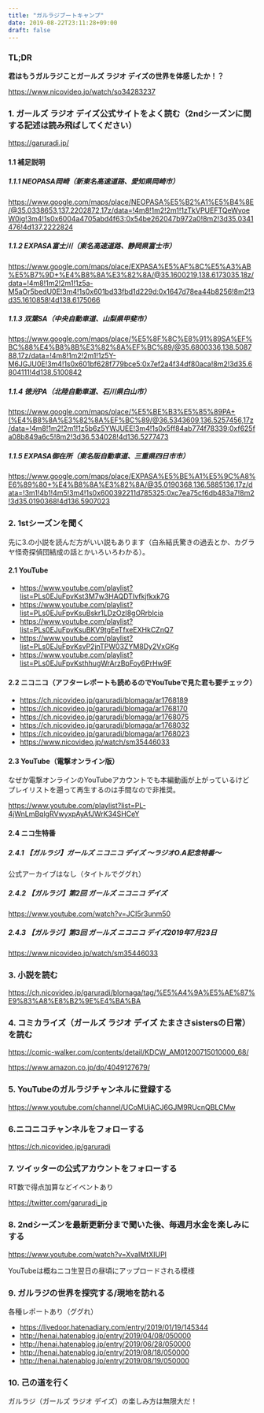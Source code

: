 ```yaml
---
title: "ガルラジブートキャンプ"
date: 2019-08-22T23:11:28+09:00
draft: false
---
```


### TL;DR

__君はもうガルラジことガールズ ラジオ デイズの世界を体感したか！？__

https://www.nicovideo.jp/watch/so34283237

<!-- more -->

### 1. ガールズ ラジオ デイズ公式サイトをよく読む（2ndシーズンに関する記述は読み飛ばしてください）

https://garuradi.jp/

#### 1.1 補足説明

##### 1.1.1 NEOPASA岡崎（新東名高速道路、愛知県岡崎市）

https://www.google.com/maps/place/NEOPASA%E5%B2%A1%E5%B4%8E/@35.0338653,137.2202872,17z/data=!4m8!1m2!2m1!1zTkVPUEFTQeWyoeW0jg!3m4!1s0x6004a4705abd4f63:0x54be262047b972a0!8m2!3d35.0341476!4d137.2222824

##### 1.1.2 EXPASA富士川（東名高速道路、静岡県富士市）

https://www.google.com/maps/place/EXPASA%E5%AF%8C%E5%A3%AB%E5%B7%9D+%E4%B8%8A%E3%82%8A/@35.1600219,138.6173035,18z/data=!4m8!1m2!2m1!1z5a-M5aOr5bedU0E!3m4!1s0x601bd33fbd1d229d:0x1647d78ea44b8256!8m2!3d35.1610858!4d138.6175066

##### 1.1.3 双葉SA（中央自動車道、山梨県甲斐市）

https://www.google.com/maps/place/%E5%8F%8C%E8%91%89SA%EF%BC%88%E4%B8%8B%E3%82%8A%EF%BC%89/@35.6800336,138.508788,17z/data=!4m8!1m2!2m1!1z5Y-M6JGJU0E!3m4!1s0x601bf628f779bce5:0x7ef2a4f34df80aca!8m2!3d35.6804111!4d138.5100842

##### 1.1.4 徳光PA（北陸自動車道、石川県白山市）

https://www.google.com/maps/place/%E5%BE%B3%E5%85%89PA+(%E4%B8%8A%E3%82%8A%EF%BC%89/@36.5343609,136.5257456,17z/data=!4m8!1m2!2m1!1z5b6z5YWJUEE!3m4!1s0x5ff84ab774f78339:0xf625fa08b849a6c5!8m2!3d36.534028!4d136.5277473

##### 1.1.5 EXPASA御在所（東名阪自動車道、三重県四日市市）

https://www.google.com/maps/place/EXPASA%E5%BE%A1%E5%9C%A8%E6%89%80+%E4%B8%8A%E3%82%8A/@35.0190368,136.5885136,17z/data=!3m1!4b1!4m5!3m4!1s0x600392211d785325:0xc7ea75cf6db483a7!8m2!3d35.0190368!4d136.5907023

### 2. 1stシーズンを聞く

先に3.の小説を読んだ方がいい説もあります（白糸結氏驚きの過去とか、カグラヤ怪奇探偵団結成の話とかいろいろわかる）。

#### 2.1 YouTube

- https://www.youtube.com/playlist?list=PLs0EJuFpvKst3M7w3HAQDTIvfkjfkxk7G
- https://www.youtube.com/playlist?list=PLs0EJuFpvKsuBskr1LDzOzI8gORrblcia
- https://www.youtube.com/playlist?list=PLs0EJuFpvKsuBKV9tgEeTfxeEXHkCZnQ7
- https://www.youtube.com/playlist?list=PLs0EJuFpvKsvP2jnTPW03ZYM8Dy2VxGKg
- https://www.youtube.com/playlist?list=PLs0EJuFpvKsthhugWrArzBpFoy6PrHw9F

#### 2.2 ニコニコ（アフターレポートも読めるのでYouTubeで見た君も要チェック）

- https://ch.nicovideo.jp/garuradi/blomaga/ar1768189
- https://ch.nicovideo.jp/garuradi/blomaga/ar1768170
- https://ch.nicovideo.jp/garuradi/blomaga/ar1768075
- https://ch.nicovideo.jp/garuradi/blomaga/ar1768032
- https://ch.nicovideo.jp/garuradi/blomaga/ar1768023
- https://www.nicovideo.jp/watch/sm35446033

#### 2.3 YouTube（電撃オンライン版）

なぜか電撃オンラインのYouTubeアカウントでも本編動画が上がっているけどプレイリストを遡って再生するのは手間なので非推奨。

https://www.youtube.com/playlist?list=PL-4jWnLmBqlgRVwyxpAyAfJWrK34SHCeY

#### 2.4 ニコ生特番

##### 2.4.1 【ガルラジ】ガールズ ニコニコ デイズ ～ラジオO.A記念特番～

公式アーカイブはなし（タイトルでググれ）

##### 2.4.2 【ガルラジ】第2回 ガールズ ニコニコ デイズ

https://www.youtube.com/watch?v=JCI5r3unm50

##### 2.4.3 【ガルラジ】第3回 ガールズ ニコニコ デイズ2019年7月23日

https://www.nicovideo.jp/watch/sm35446033

### 3. 小説を読む

https://ch.nicovideo.jp/garuradi/blomaga/tag/%E5%A4%9A%E5%AE%87%E9%83%A8%E8%B2%9E%E4%BA%BA

### 4. コミカライズ（ガールズ ラジオ デイズ たまささsistersの日常）を読む

https://comic-walker.com/contents/detail/KDCW_AM01200715010000_68/

https://www.amazon.co.jp/dp/4049127679/

### 5. YouTubeのガルラジチャンネルに登録する

https://www.youtube.com/channel/UCoMUjACJ6GJM9RUcnQBLCMw

### 6.ニコニコチャンネルをフォローする

https://ch.nicovideo.jp/garuradi

### 7. ツイッターの公式アカウントをフォローする

RT数で得点加算などイベントあり

https://twitter.com/garuradi_jp

### 8. 2ndシーズンを最新更新分まで聞いた後、毎週月水金を楽しみにする

https://www.youtube.com/watch?v=XvaIMtXIUPI

YouTubeは概ねニコ生翌日の昼頃にアップロードされる模様

### 9. ガルラジの世界を探究する/現地を訪れる

各種レポートあり（ググれ）

- https://livedoor.hatenadiary.com/entry/2019/01/19/145344
- http://henai.hatenablog.jp/entry/2019/04/08/050000
- http://henai.hatenablog.jp/entry/2019/06/28/050000
- http://henai.hatenablog.jp/entry/2019/08/18/050000
- http://henai.hatenablog.jp/entry/2019/08/19/050000

### 10. 己の道を行く

ガルラジ（ガールズ ラジオ デイズ）の楽しみ方は無限大だ！